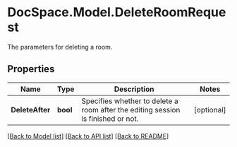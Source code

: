 # DocSpace.Model.DeleteRoomRequest
The parameters for deleting a room.

## Properties

Name | Type | Description | Notes
------------ | ------------- | ------------- | -------------
**DeleteAfter** | **bool** | Specifies whether to delete a room after the editing session is finished or not. | [optional] 

[[Back to Model list]](../README.md#documentation-for-models) [[Back to API list]](../README.md#documentation-for-api-endpoints) [[Back to README]](../README.md)

